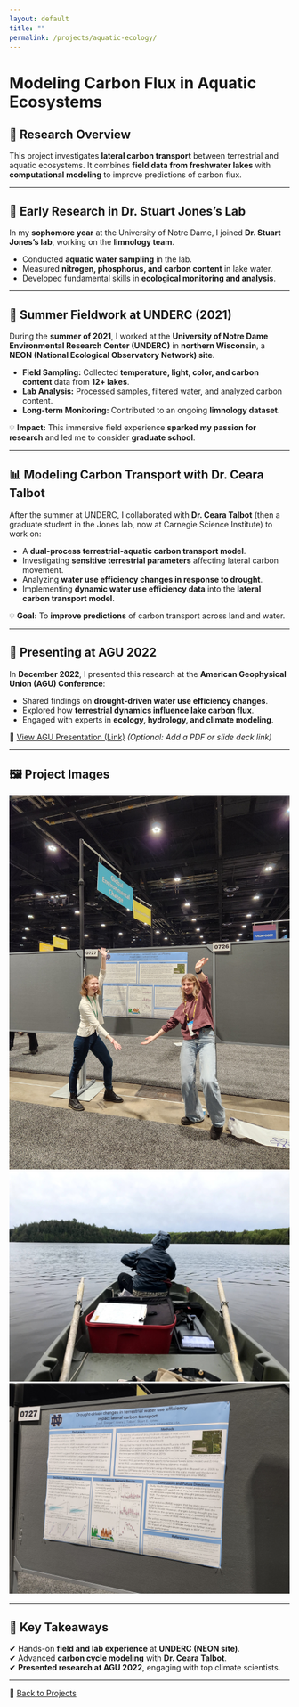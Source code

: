 ```yaml
---
layout: default
title: ""
permalink: /projects/aquatic-ecology/
---
```


# Modeling Carbon Flux in Aquatic Ecosystems

## 🌊 Research Overview
This project investigates **lateral carbon transport** between terrestrial and aquatic ecosystems. It combines **field data from freshwater lakes** with **computational modeling** to improve predictions of carbon flux.

---

## 🔬 Early Research in Dr. Stuart Jones’s Lab  
In my **sophomore year** at the University of Notre Dame, I joined **Dr. Stuart Jones’s lab**, working on the **limnology team**.  
- Conducted **aquatic water sampling** in the lab.  
- Measured **nitrogen, phosphorus, and carbon content** in lake water.  
- Developed fundamental skills in **ecological monitoring and analysis**.

---

## 🌿 Summer Fieldwork at UNDERC (2021)  
During the **summer of 2021**, I worked at the **University of Notre Dame Environmental Research Center (UNDERC)** in **northern Wisconsin**, a **NEON (National Ecological Observatory Network) site**.  
- **Field Sampling:** Collected **temperature, light, color, and carbon content** data from **12+ lakes**.  
- **Lab Analysis:** Processed samples, filtered water, and analyzed carbon content.  
- **Long-term Monitoring:** Contributed to an ongoing **limnology dataset**.  

💡 **Impact:** This immersive field experience **sparked my passion for research** and led me to consider **graduate school**.

---

## 📊 Modeling Carbon Transport with Dr. Ceara Talbot  
After the summer at UNDERC, I collaborated with **Dr. Ceara Talbot** (then a graduate student in the Jones lab, now at Carnegie Science Institute) to work on:  
- A **dual-process terrestrial-aquatic carbon transport model**.  
- Investigating **sensitive terrestrial parameters** affecting lateral carbon movement.  
- Analyzing **water use efficiency changes in response to drought**.  
- Implementing **dynamic water use efficiency data** into the **lateral carbon transport model**.  

💡 **Goal:** To **improve predictions** of carbon transport across land and water.

---

## 🎤 Presenting at AGU 2022  
In **December 2022**, I presented this research at the **American Geophysical Union (AGU) Conference**:  
- Shared findings on **drought-driven water use efficiency changes**.  
- Explored how **terrestrial dynamics influence lake carbon flux**.  
- Engaged with experts in **ecology, hydrology, and climate modeling**.  

🔗 [View AGU Presentation (Link)](#) *(Optional: Add a PDF or slide deck link)*  

---

## 🖼️ Project Images  
<div class="image-grid">
  <img src="/images/1ceara.jpg" alt="Fieldwork at UNDERC">
  <img src="/images/1lake.HEIC" alt="Lake Sampling">
  <img src="/images/1poster.jpg" alt="AGU Presentation">
</div>

---

## **🚀 Key Takeaways**
✔ Hands-on **field and lab experience** at **UNDERC (NEON site)**.  
✔ Advanced **carbon cycle modeling** with **Dr. Ceara Talbot**.  
✔ **Presented research at AGU 2022**, engaging with top climate scientists.  

---

🔗 [Back to Projects](../projects/)
